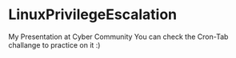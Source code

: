 # LinuxPrivilegeEscalation
My Presentation at Cyber Community
You can check the Cron-Tab challange to practice on it :) 

